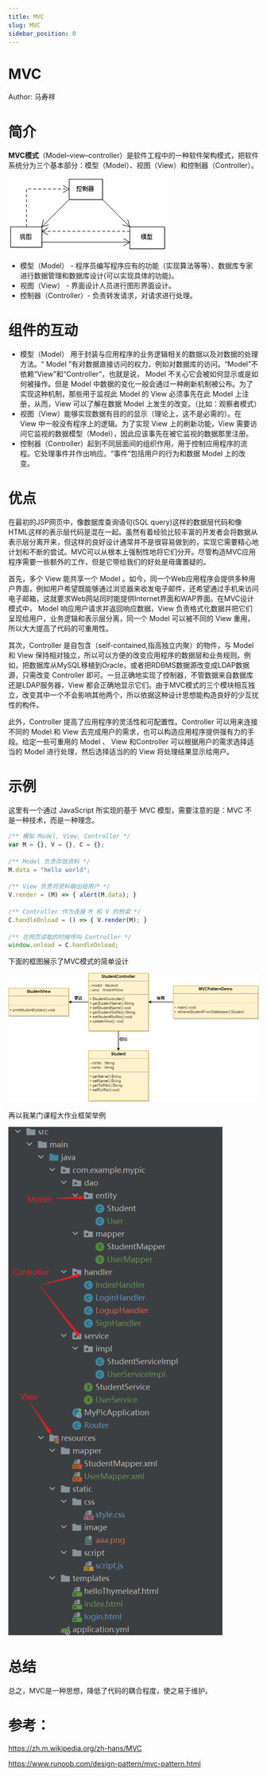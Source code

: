 ```yaml
---
title: MVC
slug: MVC
sidebar_position: 0
---
```



# MVC

Author: 马寿祥

# 简介

<b>MVC模式</b>（Model–view–controller）是软件工程中的一种软件架构模式，把软件系统分为三个基本部分：模型（Model）、视图（View）和控制器（Controller）。

![](/assets/KSWGbOhXpoe3i1xV9n5coTyRnBb.png)

- 模型（Model） - 程序员编写程序应有的功能（实现算法等等）、数据库专家进行数据管理和数据库设计(可以实现具体的功能)。
- 视图（View） - 界面设计人员进行图形界面设计。
- 控制器（Controller）- 负责转发请求，对请求进行处理。

# 组件的互动

- 模型（Model） 用于封装与应用程序的业务逻辑相关的数据以及对数据的处理方法。“ Model ”有对数据直接访问的权力，例如对数据库的访问。“Model”不依赖“View”和“Controller”，也就是说， Model 不关心它会被如何显示或是如何被操作。但是 Model 中数据的变化一般会通过一种刷新机制被公布。为了实现这种机制，那些用于监视此 Model 的 View 必须事先在此 Model 上注册，从而，View 可以了解在数据 Model 上发生的改变。（比如：观察者模式）
- 视图（View）能够实现数据有目的的显示（理论上，这不是必需的）。在 View 中一般没有程序上的逻辑。为了实现 View 上的刷新功能，View 需要访问它监视的数据模型（Model），因此应该事先在被它监视的数据那里注册。
- 控制器（Controller）起到不同层面间的组织作用，用于控制应用程序的流程。它处理事件并作出响应。“事件”包括用户的行为和数据 Model 上的改变。

# 优点

在最初的JSP网页中，像数据库查询语句(SQL query)这样的数据层代码和像HTML这样的表示层代码是混在一起。虽然有着经验比较丰富的开发者会将数据从表示层分离开来，但这样的良好设计通常并不是很容易做到的，实现它需要精心地计划和不断的尝试。MVC可以从根本上强制性地将它们分开。尽管构造MVC应用程序需要一些额外的工作，但是它带给我们的好处是毋庸置疑的。

首先，多个 View 能共享一个 Model 。如今，同一个Web应用程序会提供多种用户界面，例如用户希望既能够通过浏览器来收发电子邮件，还希望通过手机来访问电子邮箱，这就要求Web网站同时能提供Internet界面和WAP界面。在MVC设计模式中， Model 响应用户请求并返回响应数据，View 负责格式化数据并把它们呈现给用户，业务逻辑和表示层分离，同一个 Model 可以被不同的 View 重用，所以大大提高了代码的可重用性。

其次，Controller 是自包含（self-contained,指高独立内聚）的物件，与 Model 和 View 保持相对独立，所以可以方便的改变应用程序的数据层和业务规则。例如，把数据库从MySQL移植到Oracle，或者把RDBMS数据源改变成LDAP数据源，只需改变 Controller 即可。一旦正确地实现了控制器，不管数据来自数据库还是LDAP服务器，View 都会正确地显示它们。由于MVC模式的三个模块相互独立，改变其中一个不会影响其他两个，所以依据这种设计思想能构造良好的少互扰性的构件。

此外，Controller 提高了应用程序的灵活性和可配置性。Controller 可以用来连接不同的 Model 和 View 去完成用户的需求，也可以构造应用程序提供强有力的手段。给定一些可重用的 Model 、 View 和Controller 可以根据用户的需求选择适当的 Model 进行处理，然后选择适当的的 View 将处理结果显示给用户。

# 示例

这里有一个通过 JavaScript 所实现的基于 MVC 模型，需要注意的是：MVC 不是一种技术，而是一种理念。

```js
/** 模拟 Model, View, Controller */
var M = {}, V = {}, C = {};

/** Model 负责存放资料 */
M.data = "hello world";

/** View 负责将资料输出给用户 */
V.render = (M) => { alert(M.data); }

/** Controller 作为连接 M 和 V 的桥梁 */
C.handleOnload = () => { V.render(M); }

/** 在网页读取的时候呼叫 Controller */
window.onload = C.handleOnload;
```

下面的框图展示了MVC模式的简单设计

![](/assets/A4Qdb6C2tom0Jqx3GqmcNjprnT6.png)

再以我某门课程大作业框架举例

![](/assets/AjEabzYckoPjGZxHR9fcu5vOndb.png)

# 总结

总之，MVC是一种思想，降低了代码的耦合程度，使之易于维护。

# 参考：

https://zh.m.wikipedia.org/zh-hans/MVC

https://www.runoob.com/design-pattern/mvc-pattern.html

